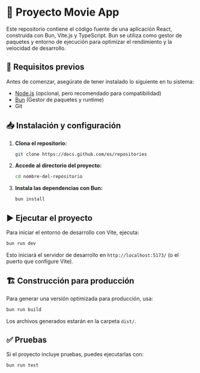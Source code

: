 # 📌 Proyecto Movie App

Este repositorio contiene el código fuente de una aplicación React, construida con Bun, Vite.js y TypeScript. Bun se utiliza como gestor de paquetes y entorno de ejecución para optimizar el rendimiento y la velocidad de desarrollo.

## 🚀 Requisitos previos

Antes de comenzar, asegúrate de tener instalado lo siguiente en tu sistema:

- [Node.js](https://nodejs.org/) (opcional, pero recomendado para compatibilidad)
- [Bun](https://bun.sh/) (Gestor de paquetes y runtime)
- Git

## 📥 Instalación y configuración

1. **Clona el repositorio:**
   ```sh
   git clone https://docs.github.com/es/repositories
   ```
2. **Accede al directorio del proyecto:**
   ```sh
   cd nombre-del-repositorio
   ```
3. **Instala las dependencias con Bun:**
   ```sh
   bun install
   ```

## ▶️ Ejecutar el proyecto

Para iniciar el entorno de desarrollo con Vite, ejecuta:

```sh
bun run dev
```

Esto iniciará el servidor de desarrollo en `http://localhost:5173/` (o el puerto que configure Vite).

## 🏗️ Construcción para producción

Para generar una versión optimizada para producción, usa:

```sh
bun run build
```

Los archivos generados estarán en la carpeta `dist/`.

## ✅ Pruebas

Si el proyecto incluye pruebas, puedes ejecutarlas con:

```sh
bun run test
```


